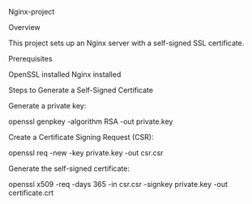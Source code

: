 Nginx-project

Overview

This project sets up an Nginx server with a self-signed SSL certificate.

Prerequisites

OpenSSL installed
Nginx installed


Steps to Generate a Self-Signed Certificate

Generate a private key:

openssl genpkey -algorithm RSA -out private.key

Create a Certificate Signing Request (CSR):

openssl req -new -key private.key -out csr.csr

Generate the self-signed certificate:

openssl x509 -req -days 365 -in csr.csr -signkey private.key -out certificate.crt

